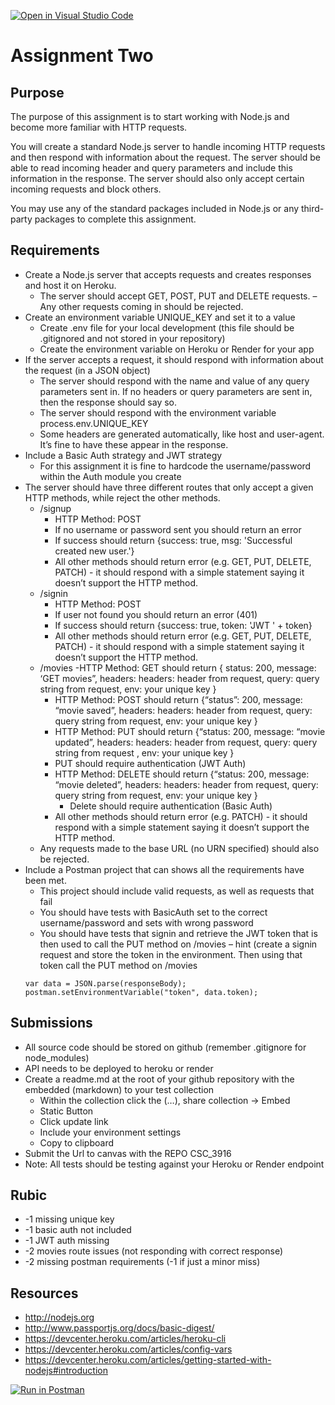 [![Open in Visual Studio Code](https://classroom.github.com/assets/open-in-vscode-718a45dd9cf7e7f842a935f5ebbe5719a5e09af4491e668f4dbf3b35d5cca122.svg)](https://classroom.github.com/online_ide?assignment_repo_id=13714936&assignment_repo_type=AssignmentRepo)
# Assignment Two
## Purpose
The purpose of this assignment is to start working with Node.js and become more familiar with HTTP requests.

You will create a standard Node.js server to handle incoming HTTP requests and then respond with information about the request. The server should be able to read incoming header and query parameters and include this information in the response. The server should also only accept certain incoming requests and block others.

You may use any of the standard packages included in Node.js or any third-party packages to complete this assignment.

## Requirements
- Create a Node.js server that accepts requests and creates responses and host it on Heroku.
    - The server should accept GET, POST, PUT and DELETE requests. – Any other requests coming in should be rejected.
- Create an environment variable UNIQUE_KEY and set it to a value
    - Create .env file for your local development (this file should be .gitignored and not stored in your repository)
    - Create the environment variable on Heroku or Render for your app
- If the server accepts a request, it should respond with information about the request (in a JSON object)
    - The server should respond with the name and value of any query parameters sent in. If no headers or query parameters are sent in, then the response should say so.
    - The server should respond with the environment variable process.env.UNIQUE_KEY
    - Some headers are generated automatically, like host and user-agent. It’s fine to have these appear in the response.
- Include a Basic Auth strategy and JWT strategy
    - For this assignment it is fine to hardcode the username/password within the Auth module you create
- The server should have three different routes that only accept a given HTTP methods, while reject the other methods.
    - /signup
        - HTTP Method: POST 
        - If no username or password sent you should return an error
        - If success should return {success: true, msg: 'Successful created new user.'}
        - All other methods should return error (e.g. GET, PUT, DELETE, PATCH) - it should respond with a simple statement saying it doesn’t support the HTTP method.
    - /signin
        - HTTP Method: POST 
        - If user not found you should return an error (401)
        - If success should return {success: true, token: 'JWT ' + token}
        - All other methods should return error (e.g. GET, PUT, DELETE, PATCH) - it should respond with a simple statement saying it doesn’t support the HTTP method.
    - /movies
        -HTTP Method: GET should return { status: 200, message: ‘GET movies”,  headers: headers: header from request,  query: query string from request, env: your unique key  }
        - HTTP Method: POST should return {“status”: 200, message: “movie saved”, headers: headers: header from request,  query: query string from request, env: your unique key  }
        - HTTP Method: PUT should return {“status: 200, message: “movie updated”, headers: headers: header from request,  query: query string from request , env: your unique key  }
        - PUT should require authentication (JWT Auth)
        - HTTP Method: DELETE should return {“status: 200, message: “movie deleted”, headers: headers: header from request,  query: query string from request, env: your unique key  }
            - Delete should require authentication (Basic Auth)
        - All other methods should return error (e.g. PATCH) - it should respond with a simple statement saying it doesn’t support the HTTP method.
    - Any requests made to the base URL (no URN specified) should also be rejected. 
- Include a Postman project that can shows all the requirements have been met.
    - This project should include valid requests, as well as requests that fail 
    - You should have tests with BasicAuth set to the correct username/password and sets with wrong password
    - You should have tests that signin and retrieve the JWT token that is then used to call the PUT method on /movies – hint (create a signin request and store the token in the environment.  Then using that token call the PUT method on /movies
    ``` 
    var data = JSON.parse(responseBody);
    postman.setEnvironmentVariable("token", data.token);
    ```
## Submissions
- All source code should be stored on github (remember .gitignore for node_modules)
- API needs to be deployed to heroku or render
- Create a readme.md at the root of your github repository with the embedded (markdown) to your test collection
    - Within the collection click the (…), share collection -> Embed
    - Static Button
    - Click update link
    - Include your environment settings
    - Copy to clipboard 
- Submit the Url to canvas with the REPO CSC_3916
- Note: All tests should be testing against your Heroku or Render endpoint

## Rubic
- -1 missing unique key 
- -1 basic auth not included
- -1 JWT auth missing
- -2 movies route issues (not responding with correct response)
- -2 missing postman requirements (-1 if just a minor miss)

## Resources
- http://nodejs.org
- http://www.passportjs.org/docs/basic-digest/
- https://devcenter.heroku.com/articles/heroku-cli 
- https://devcenter.heroku.com/articles/config-vars 
- https://devcenter.heroku.com/articles/getting-started-with-nodejs#introduction

[![Run in Postman](https://run.pstmn.io/button.svg)](https://app.getpostman.com/run-collection/1e37a1a45fd828a9cb10)
